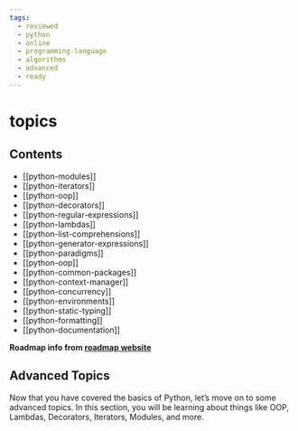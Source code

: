 ```yaml
---
tags:
  - reviewed
  - python
  - online
  - programming-language
  - algorithms
  - advanced
  - ready
---
```


# topics

## Contents

- [[python-modules]]
- [[python-iterators]]
- [[python-oop]]
- [[python-decorators]]
- [[python-regular-expressions]]
- [[python-lambdas]]
- [[python-list-comprehensions]]
- [[python-generator-expressions]]
- [[python-paradigms]]
- [[python-oop]]
- [[python-common-packages]]
- [[python-context-manager]]
- [[python-concurrency]]
- [[python-environments]]
- [[python-static-typing]]
- [[python-formatting]]
- [[python-documentation]]

__Roadmap info from [roadmap website](https://roadmap.sh/python/topics)__

## Advanced Topics

Now that you have covered the basics of Python, let’s move on to some advanced topics. In this section, you will be learning about things like OOP, Lambdas, Decorators, Iterators, Modules, and more.
